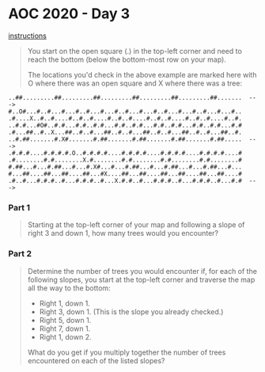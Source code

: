 # AOC 2020 - Day 3

[instructions](https://adventofcode.com/2020/day/3)

> You start on the open square (.) in the top-left corner and need to reach the bottom (below the bottom-most row on your map).
>
> The locations you'd check in the above example are marked here with O where there was an open square and X where there was a tree:

```
..##.........##.........##.........##.........##.........##.......  --->
#..O#...#..#...#...#..#...#...#..#...#...#..#...#...#..#...#...#..
.#....X..#..#....#..#..#....#..#..#....#..#..#....#..#..#....#..#.
..#.#...#O#..#.#...#.#..#.#...#.#..#.#...#.#..#.#...#.#..#.#...#.#
.#...##..#..X...##..#..#...##..#..#...##..#..#...##..#..#...##..#.
..#.##.......#.X#.......#.##.......#.##.......#.##.......#.##.....  --->
.#.#.#....#.#.#.#.O..#.#.#.#....#.#.#.#....#.#.#.#....#.#.#.#....#
.#........#.#........X.#........#.#........#.#........#.#........#
#.##...#...#.##...#...#.X#...#...#.##...#...#.##...#...#.##...#...
#...##....##...##....##...#X....##...##....##...##....##...##....#
.#..#...#.#.#..#...#.#.#..#...X.#.#..#...#.#.#..#...#.#.#..#...#.#  --->
```

### Part 1

> Starting at the top-left corner of your map and following a slope of right 3 and down 1, how many trees would you encounter?

### Part 2

> Determine the number of trees you would encounter if, for each of the following slopes, you start at the top-left corner and traverse the map all the way to the bottom:
> 
> * Right 1, down 1.
> * Right 3, down 1. (This is the slope you already checked.)
> * Right 5, down 1.
> * Right 7, down 1.
> * Right 1, down 2.
> 
> What do you get if you multiply together the number of trees encountered on each of the listed slopes?
